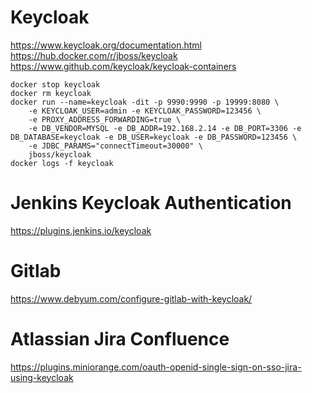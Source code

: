 # Keycloak
https://www.keycloak.org/documentation.html
https://hub.docker.com/r/jboss/keycloak
https://www.github.com/keycloak/keycloak-containers

```
docker stop keycloak
docker rm keycloak
docker run --name=keycloak -dit -p 9990:9990 -p 19999:8080 \
    -e KEYCLOAK_USER=admin -e KEYCLOAK_PASSWORD=123456 \
    -e PROXY_ADDRESS_FORWARDING=true \
    -e DB_VENDOR=MYSQL -e DB_ADDR=192.168.2.14 -e DB_PORT=3306 -e DB_DATABASE=keycloak -e DB_USER=keycloak -e DB_PASSWORD=123456 \
    -e JDBC_PARAMS="connectTimeout=30000" \
    jboss/keycloak
docker logs -f keycloak

```


# Jenkins Keycloak Authentication
https://plugins.jenkins.io/keycloak

# Gitlab
https://www.debyum.com/configure-gitlab-with-keycloak/

# Atlassian Jira Confluence
https://plugins.miniorange.com/oauth-openid-single-sign-on-sso-jira-using-keycloak